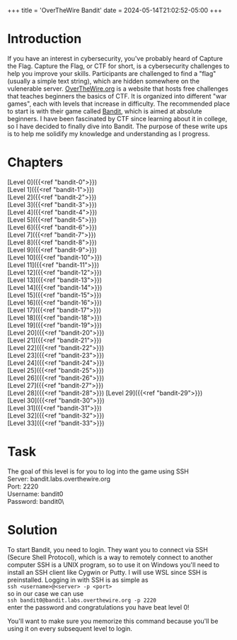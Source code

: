 +++
title = 'OverTheWire Bandit'
date = 2024-05-14T21:02:52-05:00
+++

# Introduction

If you have an interest in cybersecurity, you've probably heard of Capture the Flag. Capture the Flag, or CTF for short, is a cybersecurity challenges to help you improve your skills. Participants are challenged to find a "flag" (usually a simple text string), which are hidden somewhere on the vulenerable server. [OverTheWire.org](https://overthewire.org/wargames/) is a website that hosts free challenges that teaches beginners the basics of CTF. It is organized into different "war games", each with levels that increase in difficulty. The recommended place to start is with their game called [Bandit](https://overthewire.org/wargames/bandit/), which is aimed at absolute beginners. I have been fascinated by CTF since learning about it in college, so I have decided to finally dive into Bandit. The purpose of these write ups is to help me solidify my knowledge and understanding as I progress.

# Chapters

[Level 0]({{<ref "bandit-0">}})\
[Level 1]({{<ref "bandit-1">}})\
[Level 2]({{<ref "bandit-2">}})\
[Level 3]({{<ref "bandit-3">}})\
[Level 4]({{<ref "bandit-4">}})\
[Level 5]({{<ref "bandit-5">}})\
[Level 6]({{<ref "bandit-6">}})\
[Level 7]({{<ref "bandit-7">}})\
[Level 8]({{<ref "bandit-8">}})\
[Level 9]({{<ref "bandit-9">}})\
[Level 10]({{<ref "bandit-10">}})\
[Level 11]({{<ref "bandit-11">}})\
[Level 12]({{<ref "bandit-12">}})\
[Level 13]({{<ref "bandit-13">}})\
[Level 14]({{<ref "bandit-14">}})\
[Level 15]({{<ref "bandit-15">}})\
[Level 16]({{<ref "bandit-16">}})\
[Level 17]({{<ref "bandit-17">}})\
[Level 18]({{<ref "bandit-18">}})\
[Level 19]({{<ref "bandit-19">}})\
[Level 20]({{<ref "bandit-20">}})\
[Level 21]({{<ref "bandit-21">}})\
[Level 22]({{<ref "bandit-22">}})\
[Level 23]({{<ref "bandit-23">}})\
[Level 24]({{<ref "bandit-24">}})\
[Level 25]({{<ref "bandit-25">}})\
[Level 26]({{<ref "bandit-26">}})\
[Level 27]({{<ref "bandit-27">}})\
[Level 28]({{<ref "bandit-28">}})
[Level 29]({{<ref "bandit-29">}})\
[Level 30]({{<ref "bandit-30">}})\
[Level 31]({{<ref "bandit-31">}})\
[Level 32]({{<ref "bandit-32">}})\
[Level 33]({{<ref "bandit-33">}})

# Task

The goal of this level is for you to log into the game using SSH\
Server: bandit.labs.overthewire.org\
Port: 2220\
Username: bandit0\
Password: bandit0\

# Solution

To start Bandit, you need to login. They want you to connect via SSH (Secure Shell Protocol), which is a way to remotely connect to another computer SSH is a UNIX program, so to use it on Windows you'll need to install an SSH client like Cygwin or Putty. I will use WSL since SSH is preinstalled. Logging in with SSH is as simple as\
`ssh <username>@<server> -p <port>`\
so in our case we can use\
`ssh bandit0@bandit.labs.overthewire.org -p 2220`\
enter the password and congratulations you have beat level 0!

You'll want to make sure you memorize this command because you'll be using it on every subsequent level to login.

